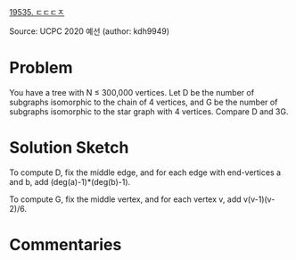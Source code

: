 [19535. ㄷㄷㄷㅈ](https://www.acmicpc.net/problem/19535)

Source: UCPC 2020 예선
(author: kdh9949)


# Problem

You have a tree with N ≤ 300,000 vertices. Let D be the number of subgraphs isomorphic to the chain of 4 vertices, and G be the number of subgraphs isomorphic to the star graph with 4 vertices. Compare D and 3G.

# Solution Sketch

To compute D, fix the middle edge, and for each edge with end-vertices a and b, add (deg(a)-1)*(deg(b)-1).

To compute G, fix the middle vertex, and for each vertex v, add v(v-1)(v-2)/6.

# Commentaries
